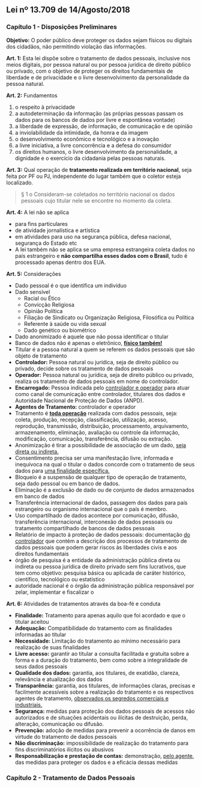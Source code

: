 ## Lei nº 13.709 de 14/Agosto/2018

### Capítulo 1 - Disposições Preliminares

**Objetivo:** O poder público deve proteger os dados sejam físicos ou digitais dos cidadãos, não permitindo violação das informações.

**Art. 1:** Esta lei dispõe sobre o tratamento de dados pessoais, inclusive nos meios digitais, por pessoa natural ou por pessoa jurídica de direito público ou privado, com o objetivo de proteger os direitos fundamentais de liberdade e de privacidade e o livre desenvolvimento da personalidade da pessoa natural.

**Art. 2:** Fundamentos
1. o respeito à privacidade
2. a autodeterminação da informação (as próprias pessoas passam os dados para os bancos de dados por livre e espontânea vontade)
3. a liberdade de expressão, de informação, de comunicação e de opinião
4. a inviolabilidade da intimidade, da honra e da imagem
5. o desenvolvimento econômico e tecnológico e a inovação
6. a livre iniciativa, a livre concorrência e a defesa do consumidor
7. os direitos humanos, o livre desenvolvimento da personalidade, a dignidade e o exercício da cidadania pelas pessoas naturais.

**Art. 3:** Qual operação de **tratamento realizada em território nacional**, seja feita por PF ou PJ, independente do lugar também que o coletor esteja localizado. 
> § 1 o Consideram-se coletados no território nacional os dados pessoais cujo titular nele se encontre no momento da coleta.

**Art. 4:** A lei não se aplica
- para fins particulares
- de atividade jornalística e artística
- em atividades para uso na segurança pública, defesa nacional, segurança do Estado etc
- A lei também não se aplica se uma empresa estrangeira coleta dados no país estrangeiro e **não compartilha esses dados com o Brasil**, tudo é processado apenas dentro dos EUA.

**Art. 5:** Considerações
- Dado pessoal é o que identifica um indivíduo
- Dado sensível
	- Racial ou Ético
	- Convicção Religiosa
	- Opinião Política
	- Filiação de Sindicato ou Organização Religiosa, Filosófica ou Política
	- Referente à saúde ou vida sexual
	- Dado genético ou biométrico
- Dado anonimizado é aquele que não possa identificar o titular
- Banco de dados não é apenas o eletrônico, <u style="font-weight: bold;">físico também!</u>
- Titular é a pessoa natural a quem se referem os dados pessoais que são objeto de tratamento
- **Controlador:** Pessoa natural ou jurídica, seja de direito público ou privado, decide sobre os tratamento de dados pessoais
- **Operador:**  Pessoa natural ou jurídica, seja de direito público ou privado, realiza os tratamento de dados pessoais em nome do controlador.
- **Encarregado:** Pessoa indicada pelo <u>controlador e operador</u> para atuar como canal de comunicação entre controlador, titulares dos dados e Autoridade Nacional de Proteção de Dados (ANPD).
- **Agentes de Tratamento:** controlador e operador
- Tratamento é <u style="font-weight: bold;">toda operação</u> realizada com dados pessoais, seja: coleta, produção, recepção, classificação, utilização, acesso, reprodução, transmissão, distribuição, processamento, arquivamento, armazenamento, eliminação, avaliação ou controle da informação, modificação, comunicação, transferência, difusão ou extração.
- Anonimização é tirar a possibilidade de associação de um dado, <u>seja direta ou indireta.</u>
- Consentimento precisa ser uma manifestação livre, informada e inequívoca na qual o titular o dados concorde com o tratamento de seus dados para <u>uma finalidade específica.</u>
- Bloqueio é a suspensão de qualquer tipo de operação de tratamento, seja dado pessoal ou em banco de dados.
- Eliminação é a exclusão de dado ou de conjunto de dados armazenados em banco de dados
- Transferência internacional de dados, passagem dos dados para país estrangeiro ou organismo internacional que o país é membro.
- Uso compartilhado de dados acontece por comunicação, difusão, transferência internacional, interconexão de dados pessoais ou tratamento compartilhado de bancos de dados pessoais 
- Relatório de impacto à proteção de dados pessoais: documentação <u>do controlador</u> que contém a descrição dos processos de tratamento de dados pessoais que podem gerar riscos às liberdades civis e aos direitos fundamentais
- órgão de pesquisa é a entidade da administração pública direta ou indireta ou pessoa jurídica de direito privado sem fins lucrativos, que tem como objetivo: pesquisa básica ou aplicada de caráter histórico, científico, tecnológico ou estatístico
- autoridade nacional é o órgão da administração pública responsável por zelar, implementar e fiscalizar o

**Art. 6:** Atividades de tratamentos através da boa-fé e conduta
- **Finalidade:** Tratamento para apenas aquilo que foi acordado e que o titular aceitou
- **Adequação:** Compatibilidade do tratamento com as finalidades informadas ao titular
- **Necessidade:** Limitação do tratamento ao mínimo necessário para realização de suas finalidades
- **Livre acesso:** garantir ao titular a consulta facilitada e gratuita sobre a forma e a duração do tratamento, bem como sobre a integralidade de seus dados pessoais
- **Qualidade dos dados:** garantia, aos titulares, de exatidão, clareza, relevância e atualização dos dados
- **Transparência:** garantia, aos titulares, de informações claras, precisas e facilmente acessíveis sobre a realização do tratamento e os respectivos agentes de tratamento, <u>observados os segredos comerciais e industriais.</u> 
- **Segurança:** medidas para proteção dos dados pessoais de acessos não autorizados e de situações acidentais ou ilícitas de destruição, perda, alteração, comunicação ou difusão.
- **Prevenção:** adoção de medidas para prevenir a ocorrência de danos em virtude do tratamento de dados pessoais
- **Não discriminação:** impossibilidade de realização do tratamento para fins discriminatórios ilícitos ou abusivos
- **Responsabilização e prestação de contas:** demonstração, <u>pelo agente</u>, das medidas para proteger os dados e a eficácia dessas medidas

### Capítulo 2 - Tratamento de Dados Pessoais










